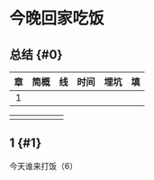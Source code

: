 # 今晚回家吃饭

## 总结 {#0}
|章|简概|线|时间|埋坑|填|
|:-:|:-:|:-:|:-:|:-:|:-:|
|1||||||

|||||||
|:-:|:-:|:-:|:-:|:-:|:-:|
|||||||

## 1 {#1}
今天谁来打饭（6）
